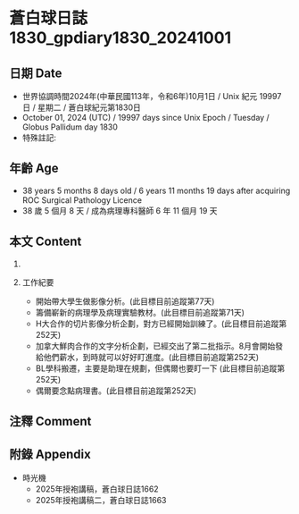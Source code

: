 [_metadata_:encoding]: - "utf-8"
[_metadata_:language]: - "zh-Hant-TW"
[_metadata_:fileformat]: - "markdown"
[_metadata_:MIME_type]: - "text/plain"
[_metadata_:markdown_version]: - "commonmark version 0.30"
[_metadata_:markdown_spec]: - "https://spec.commonmark.org/0.30/"

# 蒼白球日誌1830_gpdiary1830_20241001 #

## 日期 Date ##

* 世界協調時間2024年(中華民國113年，令和6年)10月1日 / Unix 紀元 19997 日 / 星期二 / 蒼白球紀元第1830日
* October 01, 2024 (UTC) / 19997 days since Unix Epoch / Tuesday / Globus Pallidum day 1830
* 特殊註記:

## 年齡 Age ##

* 38 years 5 months 8 days old / 6 years 11 months 19 days after acquiring ROC Surgical Pathology Licence
* 38 歲 5 個月 8 天 / 成為病理專科醫師 6 年 11 個月 19 天

## 本文 Content ##

1. 

2. 工作紀要

    - 開始帶大學生做影像分析。(此目標目前追蹤第77天)
    - 籌備嶄新的病理學及病理實驗教材。(此目標目前追蹤第71天)
    - H大合作的切片影像分析企劃，對方已經開始訓練了。(此目標目前追蹤第252天)
    - 加拿大鮮肉合作的文字分析企劃，已經交出了第二批指示。8月會開始發給他們薪水，到時就可以好好盯進度。(此目標目前追蹤第252天)
    - BL學科搬遷，主要是助理在規劃，但偶爾也要盯一下 (此目標目前追蹤第252天)
    - 偶爾要念點病理書。(此目標目前追蹤第252天)

## 注釋 Comment ##


## 附錄 Appendix ##

* 時光機
    - 2025年授袍講稿，蒼白球日誌1662
    - 2025年授袍講稿二，蒼白球日誌1663
